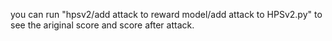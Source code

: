 you can run "hpsv2/add attack to reward model/add attack to HPSv2.py" to see the ariginal score and score after attack. 
